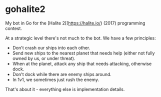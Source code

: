 # gohalite2

My bot in Go for the [Halite 2[(https://halite.io/) (2017) programming contest.

At a strategic level there's not much to the bot. We have a few principles:

* Don't crash our ships into each other.
* Send new ships to the nearest planet that needs help (either not fully owned by us, or under threat).
* When at the planet, attack any ship that needs attacking, otherwise dock.
* Don't dock while there are enemy ships around.
* In 1v1, we sometimes just rush the enemy.

That's about it - everything else is implementation details.
